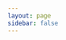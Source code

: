 ```yaml
---
layout: page
sidebar: false
---
```


<script setup>
import { enSidebar } from './sidebar';
</script>

<Home :sidebar="enSidebar" title="RustFS Documentation" />

